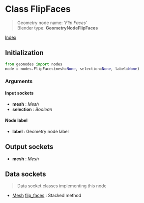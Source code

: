 
# Class FlipFaces

> Geometry node name: _'Flip Faces'_<br>Blender type:  **GeometryNodeFlipFaces**


[Index](/docs/index.md)

## Initialization


```python
from geonodes import nodes
node = nodes.FlipFaces(mesh=None, selection=None, label=None)
```


### Arguments


#### Input sockets



- **mesh** : _Mesh_
- **selection** : _Boolean_



#### Node label



- **label** : Geometry node label



## Output sockets



- **mesh** : _Mesh_



## Data sockets

> Data socket classes implementing this node




- [Mesh](../sockets/Mesh.md) [flip_faces](../sockets/Mesh.md#flip_faces) : Stacked method


